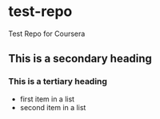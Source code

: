 # test-repo
Test Repo for Coursera

## This is a secondary heading
### This is a tertiary heading

* first item in a list
* second item in a list